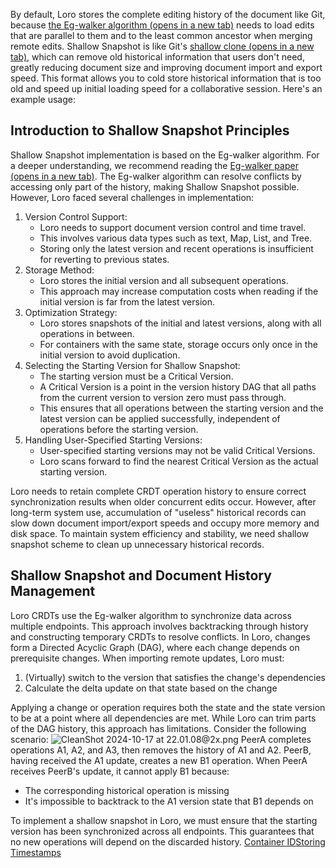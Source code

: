 By default, Loro stores the complete editing history of the document like Git, because [the Eg-walker algorithm (opens in a new tab)](https://loro.dev/docs/advanced/event_graph_walker) needs to load edits that are parallel to them and to the least common ancestor when merging remote edits. Shallow Snapshot is like Git's [shallow clone (opens in a new tab)](https://github.blog/open-source/git/get-up-to-speed-with-partial-clone-and-shallow-clone/), which can remove old historical information that users don't need, greatly reducing document size and improving document import and export speed.
This format allows you to cold store historical information that is too old and speed up initial loading speed for a collaborative session.
Here's an example usage:


## Introduction to Shallow Snapshot Principles


Shallow Snapshot implementation is based on the Eg-walker algorithm. For a deeper understanding, we recommend reading the [Eg-walker paper (opens in a new tab)](https://arxiv.org/html/2409.14252v1).
The Eg-walker algorithm can resolve conflicts by accessing only part of the history, making Shallow Snapshot possible. However, Loro faced several challenges in implementation:

1.  Version Control Support:
    -   Loro needs to support document version control and time travel.
    -   This involves various data types such as text, Map, List, and Tree.
    -   Storing only the latest version and recent operations is insufficient for reverting to previous states.
2.  Storage Method:
    -   Loro stores the initial version and all subsequent operations.
    -   This approach may increase computation costs when reading if the initial version is far from the latest version.
3.  Optimization Strategy:
    -   Loro stores snapshots of the initial and latest versions, along with all operations in between.
    -   For containers with the same state, storage occurs only once in the initial version to avoid duplication.
4.  Selecting the Starting Version for Shallow Snapshot:
    -   The starting version must be a Critical Version.
    -   A Critical Version is a point in the version history DAG that all paths from the current version to version zero must pass through.
    -   This ensures that all operations between the starting version and the latest version can be applied successfully, independent of operations before the starting version.
5.  Handling User-Specified Starting Versions:
    -   User-specified starting versions may not be valid Critical Versions.
    -   Loro scans forward to find the nearest Critical Version as the actual starting version.

Loro needs to retain complete CRDT operation history to ensure correct synchronization results when older concurrent edits occur. However, after long-term system use, accumulation of "useless" historical records can slow down document import/export speeds and occupy more memory and disk space. To maintain system efficiency and stability, we need shallow snapshot scheme to clean up unnecessary historical records.


## Shallow Snapshot and Document History Management


Loro CRDTs use the Eg-walker algorithm to synchronize data across multiple endpoints. This approach involves backtracking through history and constructing temporary CRDTs to resolve conflicts. In Loro, changes form a Directed Acyclic Graph (DAG), where each change depends on prerequisite changes.
When importing remote updates, Loro must:

1.  (Virtually) switch to the version that satisfies the change's dependencies
2.  Calculate the delta update on that state based on the change

Applying a change or operation requires both the state and the state version to be at a point where all dependencies are met.
While Loro can trim parts of the DAG history, this approach has limitations. Consider the following scenario:
![CleanShot 2024-10-17 at 22.01.08@2x.png](https://loro.dev/_next/image?url=%2F_next%2Fstatic%2Fmedia%2FCleanShot_2024-10-17_at_22.01.082x.e8ab7f15.png&w=3840&q=75)
PeerA completes operations A1, A2, and A3, then removes the history of A1 and A2. PeerB, having received the A1 update, creates a new B1 operation. When PeerA receives PeerB's update, it cannot apply B1 because:

-   The corresponding historical operation is missing
-   It's impossible to backtrack to the A1 version state that B1 depends on

To implement a shallow snapshot in Loro, we must ensure that the starting version has been synchronized across all endpoints. This guarantees that no new operations will depend on the discarded history.
[Container ID](https://loro.dev/docs/advanced/cid "Container ID")[Storing Timestamps](https://loro.dev/docs/advanced/timestamp "Storing Timestamps")
